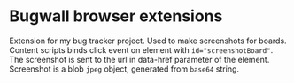 # Bugwall browser extensions

Extension for my bug tracker project. Used to make screenshots for boards.
Content scripts binds click event on element with `id="screenshotBoard"`. The screenshot is sent to the url in data-href parameter of the element. Screenshot is a blob `jpeg` object, generated from `base64` string.
